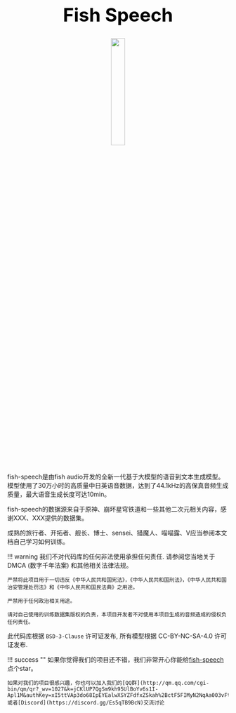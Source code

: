<h1 style="text-align:center; font-weight:bold; font-size:3em; color:#000;">Fish Speech</h1>

<p align="center">
<img src="/assets/images/icon_small.png" width="25%">
</p>

fish-speech是由fish audio开发的全新一代基于大模型的语音到文本生成模型。模型使用了30万小时的高质量中日英语音数据，达到了44.1kHz的高保真音频生成质量，最大语音生成长度可达10min。

fish-speech的数据源来自于原神、崩坏星穹铁道和一些其他二次元相关内容，感谢XXX、XXX提供的数据集。

成熟的旅行者、开拓者、舰长、博士、sensei、猎魔人、喵喵露、V应当参阅本文档自己学习如何训练。

!!! warning
    我们不对代码库的任何非法使用承担任何责任. 请参阅您当地关于 DMCA (数字千年法案) 和其他相关法律法规。

    严禁将此项目用于一切违反《中华人民共和国宪法》，《中华人民共和国刑法》，《中华人民共和国治安管理处罚法》和《中华人民共和国民法典》之用途。

    严禁用于任何政治相关用途。

    请对自己使用的训练数据集版权的负责，本项目开发者不对使用本项目生成的音频造成的侵权负任何责任。

此代码库根据 `BSD-3-Clause` 许可证发布, 所有模型根据 CC-BY-NC-SA-4.0 许可证发布.

!!! success ""
    如果你觉得我们的项目还不错，我们非常开心你能给[fish-speech](https://github.com/fishaudio/fish-speech)点个star。

    如果对我们的项目很感兴趣，你也可以加入我们的[QQ群](http://qm.qq.com/cgi-bin/qm/qr?_wv=1027&k=jCKlUP7QgSm9kh95UlBoYv6s1I-Apl1M&authKey=xI5ttVAp3do68IpEYEalwXSYZFdfxZSkah%2BctF5FIMyN2NqAa003vFtLqJyAVRfF&noverify=0&group_code=593946093)或者[Discord](https://discord.gg/Es5qTB9BcN)交流讨论